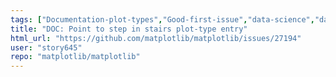 ```yaml
---
tags: ["Documentation-plot-types","Good-first-issue","data-science","data-visualization","gtk","hacktoberfest","matplotlib","plotting","python","qt","tk","wx"]
title: "DOC: Point to step in stairs plot-type entry"
html_url: "https://github.com/matplotlib/matplotlib/issues/27194"
user: "story645"
repo: "matplotlib/matplotlib"
---
```


